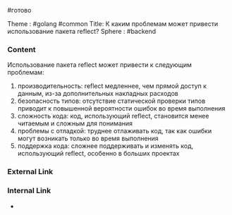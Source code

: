 #готово 

Theme : #golang #common 
Title: К каким проблемам может привести использование пакета reflect?
Sphere : #backend

### Content

Использование пакета reflect может привести к следующим проблемам:

1. производительность: reflect медленнее, чем прямой доступ к данным, из-за дополнительных накладных расходов
2. безопасность типов: отсутствие статической проверки типов приводит к повышенной вероятности ошибок во время выполнения
3. сложность кода: код, использующий reflect, становится менее читаемым и сложным для понимания
4. проблемы с отладкой: труднее отлаживать код, так как ошибки могут возникать только во время выполнения
5. поддержка кода: сложнее поддерживать и изменять код, использующий reflect, особенно в больших проектах

### External Link



### Internal Link

- 